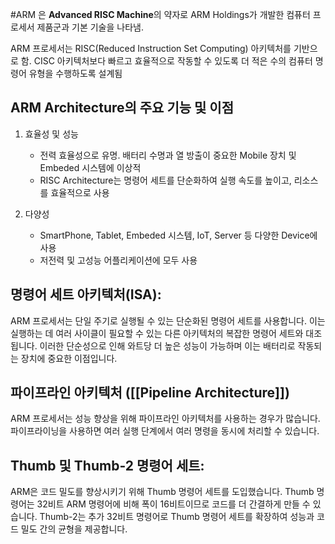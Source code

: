 #ARM 은  **Advanced RISC Machine**의 약자로 ARM Holdings가 개발한 컴퓨터 프로세서 제품군과 기본 기술을 나타냄. 

ARM 프로세서는 RISC(Reduced Instruction Set Computing) 아키텍처를 기반으로 함.
CISC 아키텍처보다 빠르고 효율적으로 작동할 수 있도록 더 적은 수의 컴퓨터 명령어 유형을 수행하도록 설계됨

 
 ## ARM Architecture의 주요 기능 및 이점
 1. 효율성 및 성능

	 - 전력 효율성으로 유명. 배터리 수명과 열 방출이 중요한 Mobile 장치 및 Embeded 시스템에 이상적
	 - RISC Architecture는 명령어 세트를 단순화하여 실행 속도를 높이고, 리소스를 효율적으로 사용
	 
 2.  다양성 
	 - SmartPhone, Tablet, Embeded 시스템, IoT, Server 등 다양한 Device에 사용 
	 - 저전력 및 고성능 어플리케이션에 모두 사용


## 명령어 세트 아키텍처(ISA):

ARM 프로세서는 단일 주기로 실행될 수 있는 단순화된 명령어 세트를 사용합니다. 이는 실행하는 데 여러 사이클이 필요할 수 있는 다른 아키텍처의 복잡한 명령어 세트와 대조됩니다.
이러한 단순성으로 인해 와트당 더 높은 성능이 가능하며 이는 배터리로 작동되는 장치에 중요한 이점입니다.

## 파이프라인 아키텍처 ([[Pipeline Architecture]])

ARM 프로세서는 성능 향상을 위해 파이프라인 아키텍처를 사용하는 경우가 많습니다. 파이프라이닝을 사용하면 여러 실행 단계에서 여러 명령을 동시에 처리할 수 있습니다.
## Thumb 및 Thumb-2 명령어 세트:

ARM은 코드 밀도를 향상시키기 위해 Thumb 명령어 세트를 도입했습니다. Thumb 명령어는 32비트 ARM 명령어에 비해 폭이 16비트이므로 코드를 더 간결하게 만들 수 있습니다.
Thumb-2는 추가 32비트 명령어로 Thumb 명령어 세트를 확장하여 성능과 코드 밀도 간의 균형을 제공합니다.
 
 
 